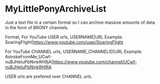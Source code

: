 # MyLittlePonyArchiveList
Just a text file in a certain format so I can archive massive amounts of data in the form of BRONY channels.


Format,
For YouTube USER urls,
USERNAME|URL
Example:
SoaringFlight|https://www.youtube.com/user/SoaringFlight


For YouTube CHANNEL urls,
USERNAME_CHANNELID|URL
Example:
AstrokeFromMe_UCwf-nuBJHeIuPbNinkRH9jA|https://www.youtube.com/channel/UCwf-nuBJHeIuPbNinkRH9jA

USER urls are prefered over CHANNEL urls.
